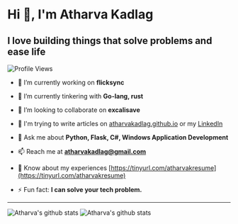 # Hi 👋, I'm Atharva Kadlag
## I love building things that solve problems and ease life

![Profile Views](https://komarev.com/ghpvc/?username=atharvakadlag&label=Profile%20views&color=0e75b6&style=flat)

- 🔭 I’m currently working on **flicksync**

- 🌱 I’m currently tinkering with **Go-lang, rust**

- 👯 I’m looking to collaborate on **excalisave**

- 📝 I'm trying to write articles on [atharvakadlag.github.io](https://atharvakadlag.github.io) or my [LinkedIn](https://linkedin.com/in/atharvakadlag)

- 💬 Ask me about **Python, Flask, C#, Windows Application Development**

- 📫 Reach me at **atharvakadlag@gmail.com**

- 📄 Know about my experiences [https://tinyurl.com/atharvakresume](https://tinyurl.com/atharvakresume)

- ⚡ Fun fact: **I can solve your tech problem.**

---

![Atharva's github stats](https://my-readme-stats-two.vercel.app/api?username=atharvakadlag&theme=onedark) ![Atharva's github stats](https://github-readme-stats.vercel.app/api/top-langs?username=atharvakadlag&show_icons=true&locale=en&layout=compact&theme=onedark)
